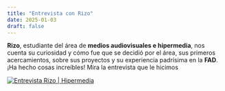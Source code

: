```yaml
---
title: "Entrevista con Rizo"
date: 2025-01-03
draft: false
---
```


**Rizo**, estudiante del área de **medios audiovisuales e hipermedia**, nos cuenta su curiosidad y cómo fue que se decidió por el área, sus primeros acercamientos, sobre sus proyectos y su experiencia padrísima en la **FAD**. ¡Ha hecho cosas increíbles! Mira la entrevista que le hicimos

<!--more-->
[![Entrevista Rizo | Hipermedia](https://i.ytimg.com/an_webp/3LxX0cfU2rk/mqdefault_6s.webp?du=3000&sqp=CKP14MEG&rs=AOn4CLByqlucKOprk3F6z-h1CIQUsLhRFQ)](https://www.youtube.com/watch?v=3LxX0cfU2rk)